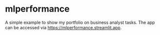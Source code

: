 # mlperformance
A simple example to show my portfolio on business analyst tasks.
The app can be accessed via https://mlperformance.streamlit.app.

